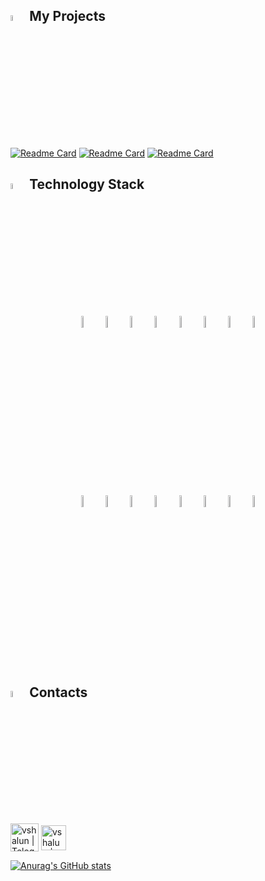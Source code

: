 
## <img width="5%" title="My projects" src="images/logo/write.png"> My Projects

[![Readme Card](https://github-readme-stats-git-masterrstaa-rickstaa.vercel.app/api/pin/?username=zlw-qa&repo=sbermarket_project)](https://github.com/zlw-qa/sbermarket_project)
[![Readme Card](https://github-readme-stats-git-masterrstaa-rickstaa.vercel.app/api/pin/?username=zlw-qa&repo=wikipedia_mobile_test)](https://github.com/zlw-qa/wikipedia_mobile_test)
[![Readme Card](https://github-readme-stats-git-masterrstaa-rickstaa.vercel.app/api/pin/?username=zlw-qa&repo=Book_store_api)](https://github.com/zlw-qa/Book_store_api)


## <img width="5%" title="Technologies" src="images/logo/share.png"> Technology Stack

<p align="center">
<img width="7%" title="IntelliJ IDEA" src="images/logo/Intelij_IDEA.svg">
<img width="7%" title="Java" src="images/logo/Java.svg">
<img width="7%" title="Selenide" src="images/logo/Selenide.svg">
<img width="7%" title="Selenoid" src="images/logo/Selenoid.svg">
<img width="7%" title="Docker" src="images/logo/Docker.svg">
<img width="7%" title="Allure Report" src="images/logo/Allure_Report.svg">
<img width="7%" title="Gradle" src="images/logo/Gradle.svg">
<img width="7%" title="JUnit5" src="images/logo/JUnit5.svg">
</p>

<p align="center">
<img width="7%" title="GitHub" src="images/logo/GitHub.svg">
<img width="7%" title="Jenkins" src="images/logo/Jenkins.svg">
<img width="7%" title="Allure TestOps" src="images/logo/Allure_TestOps.svg">
<img width="7%" title="Telegram" src="images/logo/Telegram.svg">
<img width="7%" title="Jira" src="images/logo/Jira.svg">
<img width="7%" title="BrowserStack" src="images/logo/Browserstack.svg">
<img width="7%" title="Rest Assured" src="images/logo/Rest-Assured.svg">
<img width="7%" title="Appium" src="images/logo/Appium.svg">
</p>

## <img width="5%" title="Contacts" src="images/logo/contact.png"> Contacts

[<img title="Telegram" align="center" alt="vshalun | Telegram" width="45px" src="images/logo/Telegram.svg">](https://t.me/vshalun)
[<img title="Gmail"  align="center" alt="vshalun | Gmail" width="40px" src="https://mail.google.com//favicon.ico">](mailto:asdori95@gmail.com)


<p align="center">

[![Anurag's GitHub stats](https://github-readme-stats-git-masterrstaa-rickstaa.vercel.app/api?username=zlw-qa&show_icons=true&theme=synthwave)](https://github.com/anuraghazra/github-readme-stats)

</p>
